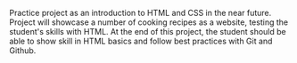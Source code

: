 Practice project as an introduction to HTML and CSS in the near future. Project will showcase a number of cooking recipes as a website, testing the 
student's skills with HTML. At the end of this project, the student should be able to show skill in HTML basics and follow best practices with Git and Github.
